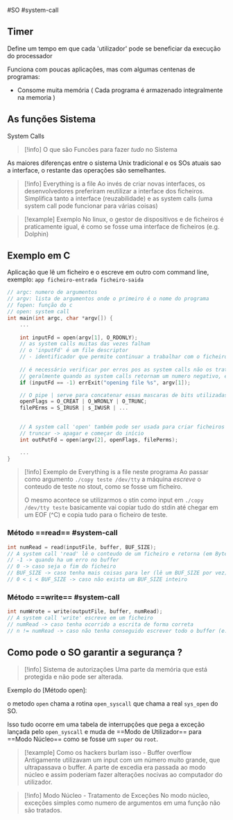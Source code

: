 #SO #system-call 

## Timer

Define um tempo em que cada 'utilizador' pode se beneficiar da execução do processador

Funciona com poucas aplicações, mas com algumas centenas de programas: 
- Consome muita memória ( Cada programa é armazenado integralmente na memoria )

## As funções Sistema
System Calls

> [!info] O que são
> Funcões para fazer *tudo* no Sistema

As maiores diferenças entre o sistema Unix tradicional e os SOs atuais sao a interface, o restante das operações são semelhantes.

> [!info] Everything is a file
> Ao invés de criar novas interfaces, os desenvolvedores preferiram reutilizar a interface dos ficheiros. Simplifica tanto a interface (reuzabilidade) e as system calls (uma system call pode funcionar para várias coisas)

> [!example] Exemplo
> No linux, o gestor de dispositivos e de ficheiros é praticamente igual, é como se fosse uma interface de ficheiros (e.g. Dolphin)

## Exemplo em C

Aplicação que lê um ficheiro e o escreve em outro com command line, exemplo:
`app ficheiro-entrada ficheiro-saida`

```c
// argc: numero de argumentos
// argv: lista de argumentos onde o primeiro é o nome do programa
// fopen: função do c
// open: system call
int main(int argc, char *argv[]) {
	...
	
	int inputFd = open(argv[1], O_RDONLY);
	// as system calls muitas das vezes falham
	// o 'inputFd' é um file descriptor
	// - identificador que permite continuar a trabalhar com o ficheiro
	
	// é necessário verificar por erros pos as system calls não os tratam
	// geralmente quando as system calls retornam um numero negativo, é um erro
	if (inputFd == -1) errExit("opening file %s", argv[1]);

	// O pipe | serve para concatenar essas mascaras de bits utilizadas como flags
	openFlags = O_CREAT | O_WRONLY | O_TRUNC;
	filePErms = S_IRUSR | s_IWUSR | ...
	

	// A system call 'open' também pode ser usada para criar ficheiros
	// truncar -> apagar e começar do início
	int outPutFd = open(argv[2], openFlags, filePerms);

	...
}

```

> [!info] Exemplo de Everything is a file neste programa
> Ao passar como argumento `./copy teste /dev/tty` a máquina *escreve* o conteudo de teste no stout, como se fosse um ficheiro.
> 
> O mesmo acontece se utilizarmos o stin como input em `./copy /dev/tty teste` basicamente vai copiar tudo do stdin até chegar em um EOF (^C) e copia tudo para o ficheiro de teste.

### Método ==read== #system-call 

```c
int numRead = read(inputFile, buffer, BUF_SIZE);
// A system call 'read' lê o conteudo de um ficheiro e retorna (em Bytes):
// -1 -> quando ha um erro no buffer
// 0 -> caso seja o fim do ficheiro
// BUF_SIZE -> caso tenha mais coisas para ler (lê um BUF_SIZE por vez)
// 0 < i < BUF_SIZE -> caso não exista um BUF_SIZE inteiro
```

### Método ==write== #system-call 

```c
int numWrote = write(outputFile, buffer, numRead);
// A system call 'write' escreve em um ficheiro
// numRead -> caso tenha ocorrido a escrita de forma correta
// n != numRead -> caso não tenha conseguido escrever todo o buffer (e.g falta HD)
```

## Como pode o SO garantir a segurança ?

> [!info] Sistema de autorizações
> Uma parte da memória que está protegida e não pode ser alterada.

Exemplo do [Método open]:

o metodo `open` chama a rotina `open_syscall` que chama a real `sys_open` do SO.

Isso tudo ocorre em uma tabela de interrupções que pega a exceção lançada pelo `open_syscall` e muda de ==Modo de Utilizador== para ==Modo Núcleo== como se fosse um `super` ou `root`.

> [!example] Como os hackers burlam isso - Buffer overflow
> Antigamente utilizavam um input com um número muito grande, que ultrapassava o buffer. A parte de excedia era passada ao modo núcleo e assim poderiam fazer alterações nocivas ao computador do utilizador.


> [!info] Modo Núcleo - Tratamento de Exceções
> No modo núcleo, exceções simples como numero de argumentos em uma função não são tratados.